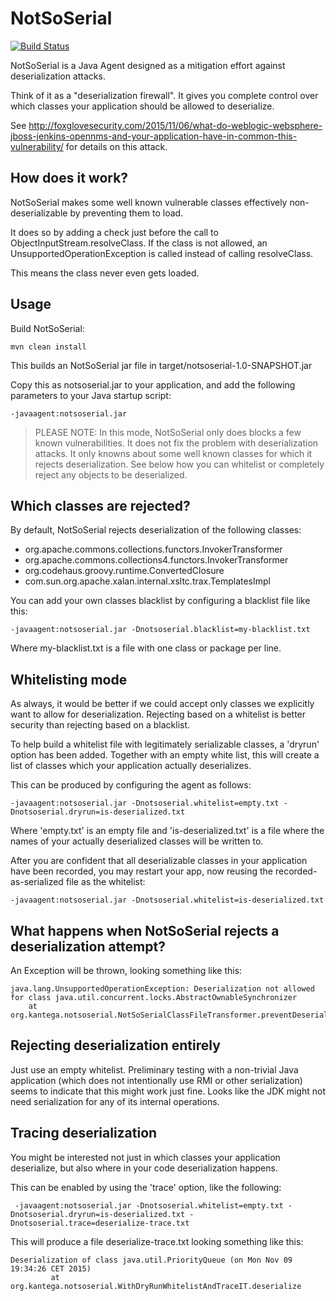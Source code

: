 NotSoSerial
================

[![Build Status](https://travis-ci.org/kantega/notsoserial.svg)](https://travis-ci.org/kantega/notsoserial)

NotSoSerial is a Java Agent designed as a mitigation effort against deserialization attacks.

Think of it as a "deserialization firewall". It gives you complete control over which classes your application should be allowed to deserialize.

See http://foxglovesecurity.com/2015/11/06/what-do-weblogic-websphere-jboss-jenkins-opennms-and-your-application-have-in-common-this-vulnerability/ for details on this attack.

## How does it work?
 
NotSoSerial makes some well known vulnerable classes effectively non-deserializable by preventing them to load.

It does so by adding a check just before the call to ObjectInputStream.resolveClass. If the class is not allowed, an UnsupportedOperationException is called instead of calling resolveClass.

This means the class never even gets loaded.

## Usage

Build NotSoSerial:

    mvn clean install

This builds an NotSoSerial jar file in target/notsoserial-1.0-SNAPSHOT.jar

Copy this as notsoserial.jar to your application, and add the following parameters to your Java startup script:

    -javaagent:notsoserial.jar

> PLEASE NOTE: In this mode, NotSoSerial only does blocks a few known vulnerabilities. It does not fix the problem with deserialization attacks. It only knowns about some well known classes for which it rejects deserialization. See below how you can whitelist or completely reject any objects to be deserialized.


## Which classes are rejected?

By default, NotSoSerial rejects deserialization of the following classes:

* org.apache.commons.collections.functors.InvokerTransformer
* org.apache.commons.collections4.functors.InvokerTransformer
* org.codehaus.groovy.runtime.ConvertedClosure
* com.sun.org.apache.xalan.internal.xsltc.trax.TemplatesImpl

You can add your own classes blacklist by configuring a blacklist file like this:

    -javaagent:notsoserial.jar -Dnotsoserial.blacklist=my-blacklist.txt

Where my-blacklist.txt is a file with one class or package per line.

## Whitelisting mode

As always, it would be better if we could accept only classes we explicitly want to allow for deserialization. Rejecting based on a whitelist is better security than rejecting based on a blacklist.

To help build a whitelist file with legitimately serializable classes, a 'dryrun' option has been added. Together with an empty white list, this will create a list of classes which your application actually deserializes.

This can be produced by configuring the agent as follows:

    -javaagent:notsoserial.jar -Dnotsoserial.whitelist=empty.txt -Dnotsoserial.dryrun=is-deserialized.txt

Where 'empty.txt' is an empty file and 'is-deserialized.txt' is a file where the names of your actually deserialized classes will be written to. 

After you are confident that all deserializable classes in your application have been recorded, you may restart your app, now reusing the recorded-as-serialized file as the whitelist:

    -javaagent:notsoserial.jar -Dnotsoserial.whitelist=is-deserialized.txt

## What happens when NotSoSerial rejects a deserialization attempt?

An Exception will be thrown, looking something like this:

    java.lang.UnsupportedOperationException: Deserialization not allowed for class java.util.concurrent.locks.AbstractOwnableSynchronizer
    	at org.kantega.notsoserial.NotSoSerialClassFileTransformer.preventDeserialization(NotSoSerialClassFileTransformer.java:119)

## Rejecting deserialization entirely

Just use an empty whitelist. Preliminary testing with a non-trivial Java application (which does not intentionally use RMI or other serialization) seems to indicate that this might work just fine. Looks like the JDK might not need serialization for any of its internal operations.


## Tracing deserialization

You might be interested not just in which classes your application deserialize, but also where in your code deserialization happens.

This can be enabled by using the 'trace' option, like the following:

     -javaagent:notsoserial.jar -Dnotsoserial.whitelist=empty.txt -Dnotsoserial.dryrun=is-deserialized.txt -Dnotsoserial.trace=deserialize-trace.txt

 This will produce a file deserialize-trace.txt looking something like this:

    Deserialization of class java.util.PriorityQueue (on Mon Nov 09 19:34:26 CET 2015)
             at org.kantega.notsoserial.WithDryRunWhitelistAndTraceIT.deserialize
